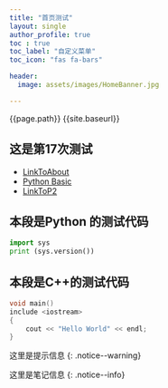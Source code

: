 ```yaml
---
title: "首页测试"
layout: single
author_profile: true
toc : true
toc_label: "自定义菜单"
toc_icon: "fas fa-bars"

header:
  image: assets/images/HomeBanner.jpg

---
```


{{page.path}}
{{site.baseurl}}

## 这是第17次测试

- [LinkToAbout](https://www.baidu.com)
- [Python Basic](content/python/BasicModule.md)
- [LinkToP2](content/Jekyll_Nginx_Config.md)

## 本段是Python 的测试代码
```python
import sys
print (sys.version())
```

## 本段是C++的测试代码
```cpp
void main()
include <iostream>
{
	cout << "Hello World" << endl;
}
```

这里是提示信息
{: .notice--warning}

这里是笔记信息
{: .notice--info}
<!--stackedit_data:
eyJoaXN0b3J5IjpbLTEyMzAxMjY4MDgsMTIwMTI1ODQzMF19
-->